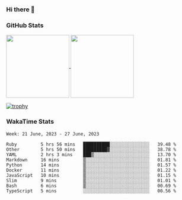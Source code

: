 ### Hi there 👋

### GitHub Stats

<a href="https://github.com/anuraghazra/github-readme-stats">
  <img align="center" height="170px" src="https://github-readme-stats.vercel.app/api/top-langs/?username=tksfjt1024&layout=compact&count_private=true&show_icons=true&show_icons=true&theme=graywhite" />
</a>
<a href="https://github.com/anuraghazra/github-readme-stats">
  <img align="center" height="170px" src="https://github-readme-stats.vercel.app/api?username=tksfjt1024&count_private=true&show_icons=true&show_icons=true&theme=graywhite" />
</a>

[![trophy](https://github-profile-trophy.vercel.app/?username=tksfjt1024)](https://github.com/ryo-ma/github-profile-trophy)

### WakaTime Stats

<!--START_SECTION:waka-->
```text
Week: 21 June, 2023 - 27 June, 2023

Ruby         5 hrs 56 mins   ██████████░░░░░░░░░░░░░░░   39.48 % 
Other        5 hrs 50 mins   █████████▓░░░░░░░░░░░░░░░   38.78 % 
YAML         2 hrs 3 mins    ███▒░░░░░░░░░░░░░░░░░░░░░   13.70 % 
Markdown     16 mins         ▒░░░░░░░░░░░░░░░░░░░░░░░░   01.81 % 
Python       14 mins         ▒░░░░░░░░░░░░░░░░░░░░░░░░   01.57 % 
Docker       11 mins         ▒░░░░░░░░░░░░░░░░░░░░░░░░   01.22 % 
JavaScript   10 mins         ▒░░░░░░░░░░░░░░░░░░░░░░░░   01.15 % 
Slim         9 mins          ▒░░░░░░░░░░░░░░░░░░░░░░░░   01.01 % 
Bash         6 mins          ▒░░░░░░░░░░░░░░░░░░░░░░░░   00.69 % 
TypeScript   5 mins          ░░░░░░░░░░░░░░░░░░░░░░░░░   00.56 % 
```
<!--END_SECTION:waka-->
